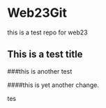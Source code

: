 # Web23Git

this is a test repo for web23

## This is a test title

###this is another test

####this is yet another change.

tes
